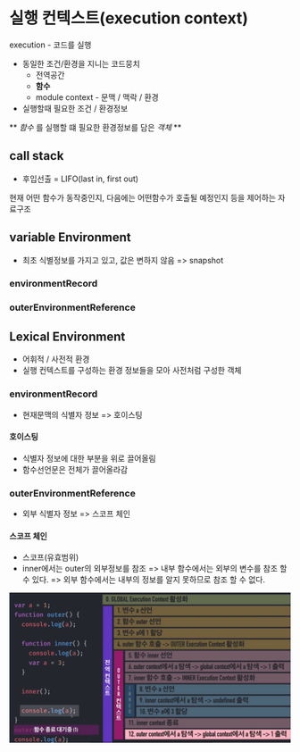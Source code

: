 # 실행 컨텍스트(execution context)
execution - 코드를 실행 
- 동일한 조건/환경을 지니는 코드뭉치
    - 전역공간
    - **함수**
    - module
context - 문맥 / 맥락 / 환경
- 실행할때 필요한 조건 / 환경정보

** _함수_ 를 실행할 떄 필요한 환경정보를 담은 _객체_ **

## call stack
- 후입선출 = LIFO(last in, first out)

현재 어떤 함수가 동작중인지, 다음에는 어떤함수가 호출될 예정인지 등을 제어하는 자료구조
## variable Environment
- 최초 식별정보를 가지고 있고, 값은 변하지 않음 => snapshot
### environmentRecord
### outerEnvironmentReference

## Lexical Environment
- 어휘적 / 사전적 환경
- 실행 컨텍스트를 구성하는 환경 정보들을 모아 사전처럼 구성한 객체

### environmentRecord
- 현재문맥의 식별자 정보 => 호이스팅
#### 호이스팅
- 식별자 정보에 대한 부분을 위로 끌어올림
- 함수선언문은 전체가 끌어올라감

### outerEnvironmentReference
- 외부 식별자 정보 => 스코프 체인
#### 스코프 체인
- 스코프(유효범위)
- inner에서는 outer의 외부정보를 참조 
=> 내부 함수에서는 외부의 변수를 참조 할 수 있다.
=> 외부 함수에서는 내부의 정보를 알지 못하므로 참조 할 수 없다.

![실행컨텍스트 예시](img/excution_context1.PNG)

